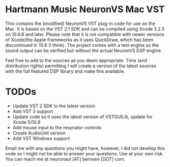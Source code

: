 Hartmann Music NeuronVS Mac VST
===============================

This contains the (modified) NeuronVS VST plug-in code for use on the Mac. It is based on the VST 2.1 SDK and can be compiled using Xcode 3.2.5 on 10.6.8 and later. Please note that it is not compatible with newer versions of Xcode/the Apple frameworks as it uses QuickDraw, which has been discontinued in 10.8 (I think). The project comes with a test engine so the sound output can be verified but without the actual NeuronVS DSP engine.

Feel free to add to the sources as you deem appropriate. Time (and distribution rights) permitting I will create a version of the latest sources with the full featured DSP library and make this available.

TODOs
=====

* Update VST 2 SDK to the latest version
* Add VST 3 support
* Update code so it uses the latest version of VSTGUILib, update for Xcode 5/10.9
* Add mouse input to the resynator controls
* Create AudioUnit version
* Add VST Windows support

Email me with any questions you might have, however, I did not develop this code so I might not be able to answer your questions. Use at your own risk. You can reach me at neuronaut [AT] bernsee [DOT] com.
